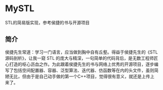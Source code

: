 # MySTL
STL的简易版实现，参考侯捷的书与开源项目
## 简介

侯捷先生常道：学习一门语言，应当做到胸中自有丘壑。得益于侯捷先生的《STL源码剖析》，让我一窥 STL 的庞大与精深，一句简单的代码背后，是无数工程师匠心打造的呕心沥血之作。为此跟着侯捷先生的书与网络上优秀的开源项目，逐步编写了包括空间配置器、容器、泛型算法、迭代器、仿函数等在内的头文件，虽则简陋无比，但由于是自己动手做的第一个C++项目，觉得很有意义，就还是上传上来了。

